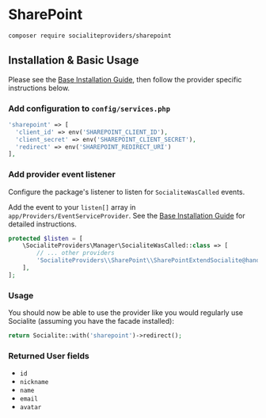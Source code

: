 # SharePoint

```bash
composer require socialiteproviders/sharepoint
```

## Installation & Basic Usage

Please see the [Base Installation Guide](https://socialiteproviders.com/usage/), then follow the provider specific instructions below.

### Add configuration to `config/services.php`

```php
'sharepoint' => [    
  'client_id' => env('SHAREPOINT_CLIENT_ID'),  
  'client_secret' => env('SHAREPOINT_CLIENT_SECRET'),  
  'redirect' => env('SHAREPOINT_REDIRECT_URI') 
],
```

### Add provider event listener

Configure the package's listener to listen for `SocialiteWasCalled` events.

Add the event to your `listen[]` array in `app/Providers/EventServiceProvider`. See the [Base Installation Guide](https://socialiteproviders.com/usage/) for detailed instructions.

```php
protected $listen = [
    \SocialiteProviders\Manager\SocialiteWasCalled::class => [
        // ... other providers
        'SocialiteProviders\\SharePoint\\SharePointExtendSocialite@handle',
    ],
];
```

### Usage

You should now be able to use the provider like you would regularly use Socialite (assuming you have the facade installed):

```php
return Socialite::with('sharepoint')->redirect();
```

### Returned User fields

- ``id``
- ``nickname``
- ``name``
- ``email``
- ``avatar``
